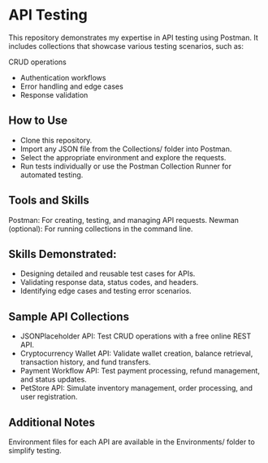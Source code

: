 # API Testing
This repository demonstrates my expertise in API testing using Postman. It includes collections that showcase various testing scenarios, such as:

CRUD operations
- Authentication workflows
- Error handling and edge cases
- Response validation

## How to Use
- Clone this repository.
- Import any JSON file from the Collections/ folder into Postman.
- Select the appropriate environment and explore the requests.
- Run tests individually or use the Postman Collection Runner for automated testing.

## Tools and Skills
Postman: For creating, testing, and managing API requests.
Newman (optional): For running collections in the command line.

## Skills Demonstrated:
- Designing detailed and reusable test cases for APIs.
- Validating response data, status codes, and headers.
- Identifying edge cases and testing error scenarios.

## Sample API Collections
- JSONPlaceholder API: Test CRUD operations with a free online REST API.
- Cryptocurrency Wallet API: Validate wallet creation, balance retrieval, transaction history, and fund transfers.
- Payment Workflow API: Test payment processing, refund management, and status updates.
- PetStore API: Simulate inventory management, order processing, and user registration.

## Additional Notes
Environment files for each API are available in the Environments/ folder to simplify testing.

